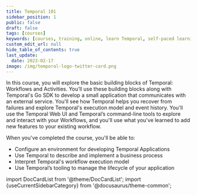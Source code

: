 ```yaml
---
title: Temporal 101
sidebar_position: 1
public: false
draft: false
tags: [courses]
keywords: [courses, training, online, learn Temporal, self-paced learning, workshop, class, Temporal]
custom_edit_url: null
hide_table_of_contents: true
last_update:
  date: 2023-02-17
image: /img/temporal-logo-twitter-card.png
---
```


In this course, you will explore the basic building blocks of Temporal: Workflows and Activities. You’ll use these building blocks along with Temporal's Go SDK to develop a small application that communicates with an external service. You'll see how Temporal helps you recover from failures and explore Temporal's execution model and event history. You'll use the Temporal Web UI and Temporal’s command-line tools to explore and interact with your Workflows, and you'll use what you've learned to add new features to your existing workflow.

When you've completed the course, you'll be able to:

- Configure an environment for developing Temporal Applications
- Use Temporal to describe and implement a business process
- Interpret Temporal's workflow execution model
- Use Temporal’s tooling to manage the lifecycle of your application

import DocCardList from '@theme/DocCardList';
import {useCurrentSidebarCategory} from '@docusaurus/theme-common';

<DocCardList items={useCurrentSidebarCategory().items}/>


